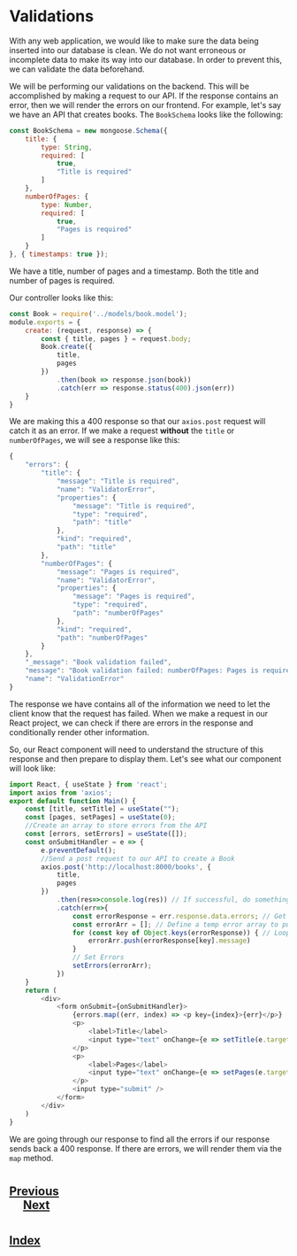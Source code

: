 # Validations
With any web application, we would like to make sure the data being inserted into our database is clean. We do not want erroneous or incomplete data to make its way into our database. In order to prevent this, we can validate the data beforehand.

We will be performing our validations on the backend. This will be accomplished by making a request to our API. If the response contains an error, then we will render the errors on our frontend. For example, let's say we have an API that creates books. The `BookSchema` looks like the following:
```js
const BookSchema = new mongoose.Schema({
    title: {
        type: String,
        required: [
            true,
            "Title is required"
        ]
    },
    numberOfPages: {
        type: Number,
        required: [
            true,
            "Pages is required"
        ]
    }    
}, { timestamps: true });
```
We have a title, number of pages and a timestamp. Both the title and number of pages is required.

Our controller looks like this:
```js
const Book = require('../models/book.model');
module.exports = {
    create: (request, response) => {
        const { title, pages } = request.body;
        Book.create({
            title,
            pages
        })
            .then(book => response.json(book))
            .catch(err => response.status(400).json(err))
    }
}
```
We are making this a 400 response so that our `axios.post` request will catch it as an error. If we make a request __without__ the `title` or `numberOfPages`, we will see a response like this: 
```js
{
    "errors": {
        "title": {
            "message": "Title is required",
            "name": "ValidatorError",
            "properties": {
                "message": "Title is required",
                "type": "required",
                "path": "title"
            },
            "kind": "required",
            "path": "title"
        },
        "numberOfPages": {
            "message": "Pages is required",
            "name": "ValidatorError",
            "properties": {
                "message": "Pages is required",
                "type": "required",
                "path": "numberOfPages"
            },
            "kind": "required",
            "path": "numberOfPages"
        }
    },
    "_message": "Book validation failed",
    "message": "Book validation failed: numberOfPages: Pages is required, title: Title is required",
    "name": "ValidationError"
}
```
The response we have contains all of the information we need to let the client know that the request has failed. When we make a request in our React project, we can check if there are errors in the response and conditionally render other information.

So, our React component will need to understand the structure of this response and then prepare to display them. Let's see what our component will look like:
```js
import React, { useState } from 'react';
import axios from 'axios';
export default function Main() {
    const [title, setTitle] = useState("");
    const [pages, setPages] = useState(0);
    //Create an array to store errors from the API
    const [errors, setErrors] = useState([]); 
    const onSubmitHandler = e => {
        e.preventDefault();
        //Send a post request to our API to create a Book
        axios.post('http://localhost:8000/books', {
            title,
            pages
        })
            .then(res=>console.log(res)) // If successful, do something with the response. 
            .catch(err=>{
                const errorResponse = err.response.data.errors; // Get the errors from err.response.data
                const errorArr = []; // Define a temp error array to push the messages in
                for (const key of Object.keys(errorResponse)) { // Loop through all errors and get the messages
                    errorArr.push(errorResponse[key].message)
                }
                // Set Errors
                setErrors(errorArr);
            })            
    }
    return (
        <div>
            <form onSubmit={onSubmitHandler}>
                {errors.map((err, index) => <p key={index}>{err}</p>}
                <p>
                    <label>Title</label>
                    <input type="text" onChange={e => setTitle(e.target.value)} />
                </p>
                <p>
                    <label>Pages</label>
                    <input type="text" onChange={e => setPages(e.target.value)} />
                </p>
                <input type="submit" />
            </form>
        </div>
    )
}
```
We are going through our response to find all the errors if our response sends back a 400 response. If there are errors, we will render them via the `map` method.



#
## [Previous](./005_Material_UI.md)<span>&nbsp;&nbsp;&nbsp;&nbsp;&nbsp;&nbsp;&nbsp;&nbsp;&nbsp;&nbsp;&nbsp;&nbsp;&nbsp;&nbsp;&nbsp;&nbsp;&nbsp;&nbsp;&nbsp;&nbsp;&nbsp;&nbsp;&nbsp;&nbsp;&nbsp;&nbsp;&nbsp;&nbsp;&nbsp;&nbsp;&nbsp;&nbsp;&nbsp;&nbsp;&nbsp;&nbsp;&nbsp;&nbsp;&nbsp;&nbsp;&nbsp;&nbsp;&nbsp;&nbsp;&nbsp;&nbsp;&nbsp;&nbsp;&nbsp;&nbsp;&nbsp;&nbsp;&nbsp;&nbsp;&nbsp;&nbsp;&nbsp;&nbsp;&nbsp;&nbsp;&nbsp;&nbsp;&nbsp;&nbsp;&nbsp;&nbsp;&nbsp;&nbsp;&nbsp;&nbsp;&nbsp;&nbsp;&nbsp;&nbsp;&nbsp;&nbsp;&nbsp;&nbsp;&nbsp;&nbsp;&nbsp;&nbsp;&nbsp;&nbsp;&nbsp;&nbsp;&nbsp;</span> [Next](./007_Authors.md)
#
##  [Index](../Index.md)